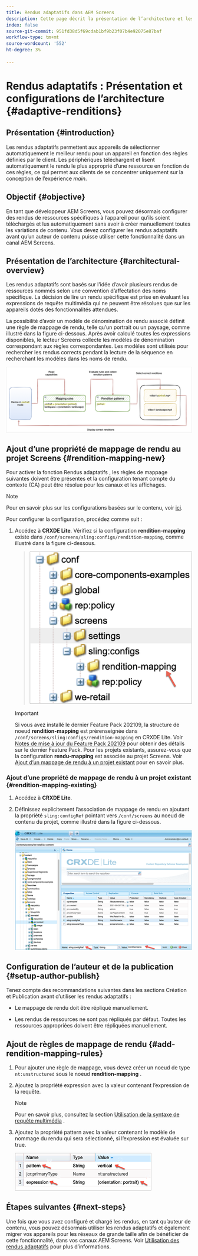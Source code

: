 ```yaml
---
title: Rendus adaptatifs dans AEM Screens
description: Cette page décrit la présentation de l’architecture et les configurations pour les rendus adaptatifs dans AEM Screens.
index: false
source-git-commit: 951fd38d5f69cdab1bf9b23f07b4e92075e87baf
workflow-type: tm+mt
source-wordcount: '552'
ht-degree: 3%

---
```



# Rendus adaptatifs : Présentation et configurations de l’architecture {#adaptive-renditions}

## Présentation {#introduction}

Les rendus adaptatifs permettent aux appareils de sélectionner automatiquement le meilleur rendu pour un appareil en fonction des règles définies par le client. Les périphériques téléchargent et lisent automatiquement le rendu le plus approprié d’une ressource en fonction de ces règles, ce qui permet aux clients de se concentrer uniquement sur la conception de l’expérience *main*.

## Objectif {#objective}

En tant que développeur AEM Screens, vous pouvez désormais configurer des rendus de ressources spécifiques à l’appareil pour qu’ils soient téléchargés et lus automatiquement sans avoir à créer manuellement toutes les variations de contenu. Vous devez configurer les rendus adaptatifs avant qu’un auteur de contenu puisse utiliser cette fonctionnalité dans un canal AEM Screens.

## Présentation de l’architecture {#architectural-overview}

Les rendus adaptatifs sont basés sur l’idée d’avoir plusieurs rendus de ressources nommés selon une convention d’affectation des noms spécifique. La décision de lire un rendu spécifique est prise en évaluant les expressions de requête multimédia qui ne peuvent être résolues que sur les appareils dotés des fonctionnalités attendues.

La possibilité d’avoir un modèle de dénomination de rendu associé définit une règle de mappage de rendu, telle qu’un portrait ou un paysage, comme illustré dans la figure ci-dessous. Après avoir calculé toutes les expressions disponibles, le lecteur Screens collecte les modèles de dénomination correspondant aux règles correspondantes. Les modèles sont utilisés pour rechercher les rendus corrects pendant la lecture de la séquence en recherchant les modèles dans les noms de rendu.

![image](/help/user-guide/assets/adaptive-renditions/adaptive-renditions.png)

## Ajout d’une propriété de mappage de rendu au projet Screens {#rendition-mapping-new}

Pour activer la fonction Rendus adaptatifs , les règles de mappage suivantes doivent être présentes et la configuration tenant compte du contexte (CA) peut être résolue pour les canaux et les affichages.

>[!NOTE]
>Pour en savoir plus sur les configurations basées sur le contenu, voir [ici](https://sling.apache.org/documentation/bundles/context-aware-configuration/context-aware-configuration.html).

Pour configurer la configuration, procédez comme suit :

1. Accédez à **CRXDE Lite**. Vérifiez si la configuration **rendition-mapping** existe dans `/conf/screens/sling:configs/rendition-mapping`, comme illustré dans la figure ci-dessous.

   >![image](/help/user-guide/assets/adaptive-renditions/mapping-rules1.png)

   >[!IMPORTANT]
   >Si vous avez installé le dernier Feature Pack 202109, la structure de noeud **rendition-mapping** est prérenseignée dans `/conf/screens/sling:configs/rendition-mapping` en CRXDE Lite. Voir [Notes de mise à jour du Feature Pack 202109](/help/user-guide/release-notes-fp-202109.md) pour obtenir des détails sur le dernier Feature Pack.
   >Pour les projets existants, assurez-vous que la configuration **rendu-mapping** est associée au projet Screens. Voir [Ajout d’un mappage de rendu à un projet existant](#rendition-mapping-existing) pour en savoir plus.

### Ajout d’une propriété de mappage de rendu à un projet existant {#rendition-mapping-existing}

1. Accédez à **CRXDE Lite**.

1. Définissez explicitement l’association de mappage de rendu en ajoutant la propriété `sling:configRef` pointant vers `/conf/screens` au noeud de contenu du projet, comme illustré dans la figure ci-dessous.

   ![image](/help/user-guide/assets/adaptive-renditions/renditon-mapping2.png)


## Configuration de l’auteur et de la publication {#setup-author-publish}

Tenez compte des recommandations suivantes dans les sections Création et Publication avant d’utiliser les rendus adaptatifs :

* Le mappage de rendu doit être répliqué manuellement.

* Les rendus de ressources ne sont pas répliqués par défaut. Toutes les ressources appropriées doivent être répliquées manuellement.

## Ajout de règles de mappage de rendu {#add-rendition-mapping-rules}

1. Pour ajouter une règle de mappage, vous devez créer un noeud de type `nt:unstructured` sous le noeud **rendition-mapping** .

1. Ajoutez la propriété expression avec la valeur contenant l’expression de la requête.

   >[!NOTE]
   >Pour en savoir plus, consultez la section [Utilisation de la syntaxe de requête multimédia](https://developer.mozilla.org/en-US/docs/Web/CSS/Media_Queries/Using_media_queries) .

1. Ajoutez la propriété pattern avec la valeur contenant le modèle de nommage du rendu qui sera sélectionné, si l’expression est évaluée sur true.

   ![image](/help/user-guide/assets/adaptive-renditions/mapping-rules4.png)


## Étapes suivantes {#next-steps}

Une fois que vous avez configuré et chargé les rendus, en tant qu’auteur de contenu, vous pouvez désormais utiliser les rendus adaptatifs et également migrer vos appareils pour les réseaux de grande taille afin de bénéficier de cette fonctionnalité, dans vos canaux AEM Screens. Voir [Utilisation des rendus adaptatifs](/help/user-guide/using-adaptive-renditions.md) pour plus d’informations.
